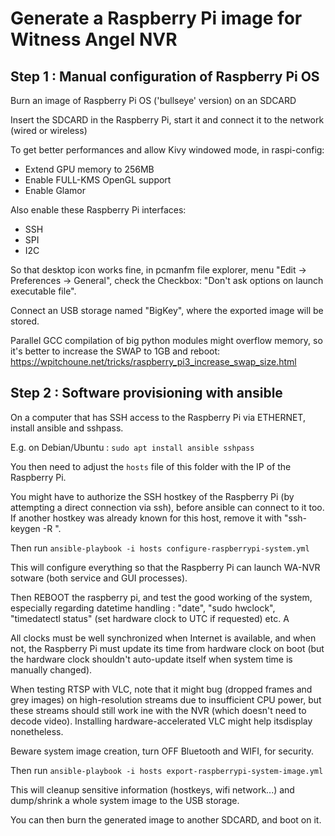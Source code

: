 # Generate a Raspberry Pi image for Witness Angel NVR


## Step 1 : Manual configuration of Raspberry Pi OS

Burn an image of Raspberry Pi OS ('bullseye' version) on an SDCARD

Insert the SDCARD in the Raspberry Pi, start it and connect it to the network (wired or wireless)

To get better performances and allow Kivy windowed mode, in raspi-config:

- Extend GPU memory to 256MB
- Enable FULL-KMS OpenGL support
- Enable Glamor

Also enable these Raspberry Pi interfaces:

- SSH
- SPI
- I2C

So that desktop icon works fine, in pcmanfm file explorer, menu "Edit -> Preferences -> General", check the Checkbox: "Don't ask options on launch executable file".

Connect an USB storage named "BigKey", where the exported image will be stored.

Parallel GCC compilation of big python modules might overflow memory, so it's better to increase the SWAP to 1GB and reboot: https://wpitchoune.net/tricks/raspberry_pi3_increase_swap_size.html


## Step 2 : Software provisioning with ansible

On a computer that has SSH access to the Raspberry Pi via ETHERNET, install ansible and sshpass. 

E.g. on Debian/Ubuntu : `sudo apt install ansible sshpass`

You then need to adjust the `hosts` file of this folder with the IP of the Raspberry Pi.

You might have to authorize the SSH hostkey of the Raspberry Pi (by attempting a direct connection via ssh), before ansible can connect to it too. If another hostkey was already known for this host, remove it with "ssh-keygen -R <raspberry-pi-ip>".

Then run `ansible-playbook -i hosts configure-raspberrypi-system.yml`

This will configure everything so that the Raspberry Pi can launch WA-NVR sotware (both service and GUI processes).

Then REBOOT the raspberry pi, and test the good working of the system, especially regarding datetime handling : "date", "sudo hwclock", "timedatectl status" (set hardware clock to UTC if requested) etc. A

All clocks must be well synchronized when Internet is available, and when not, the Raspberry Pi must update its time from hardware clock on boot (but the hardware clock shouldn't auto-update itself when system time is manually changed).

When testing RTSP with VLC, note that it might bug (dropped frames and grey images) on high-resolution streams due to insufficient CPU power, but these streams should still work ine with the NVR (which doesn't need to decode video). Installing hardware-accelerated VLC might help itsdisplay nonetheless.

Beware system image creation, turn OFF Bluetooth and WIFI, for security.

Then run `ansible-playbook -i hosts export-raspberrypi-system-image.yml`

This will cleanup sensitive information (hostkeys, wifi network...) and dump/shrink a whole system image to the USB storage.

You can then burn the generated image to another SDCARD, and boot on it.
